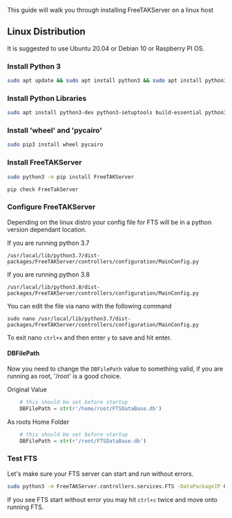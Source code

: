 This guide will walk you through installing FreeTAKServer on a linux host

## Linux Distribution

It is suggested to use Ubuntu 20.04 or Debian 10 or Raspberry PI OS.

### Install Python 3

```bash
sudo apt update && sudo apt install python3 && sudo apt install python3-pip
```

### Install Python Libraries
```bash
sudo apt install python3-dev python3-setuptools build-essential python3-gevent python3-lxml libcairo2-dev
```

### Install 'wheel' and 'pycairo'
```bash
sudo pip3 install wheel pycairo
```


### Install FreeTAKServer

```bash
sudo python3 -m pip install FreeTAKServer 
```

```bash
pip check FreeTakServer 
```

### Configure FreeTAKServer

Depending on the linux distro your config file for FTS will be in a python version dependant location.

If you are running python 3.7
```
/usr/local/lib/python3.7/dist-packages/FreeTAKServer/controllers/configuration/MainConfig.py
```

If you are running python 3.8

```
/usr/local/lib/python3.8/dist-packages/FreeTAKServer/controllers/configuration/MainConfig.py
```

You can edit the file via nano with the following command

```
sudo nano /usr/local/lib/python3.7/dist-packages/FreeTAKServer/controllers/configuration/MainConfig.py
```

To exit nano `ctrl+x` and then enter `y` to save and hit enter.

#### DBFilePath
Now you need to change the `DBFilePath` value to something valid, if you are running as root, '/root' is a good choice.

Original Value
```python
    # this should be set before startup
    DBFilePath = str(r'/home/root/FTSDataBase.db')
```

As roots Home Folder
```python
    # this should be set before startup
    DBFilePath = str(r'/root/FTSDataBase.db')
```

### Test FTS
Let's make sure your FTS server can start and run without errors.

```bash
sudo python3 -m FreeTAKServer.controllers.services.FTS -DataPackageIP 0.0.0.0 -AutoStart True
```

If you see FTS start without error you may hit `ctrl+c` twice and move onto running FTS.
